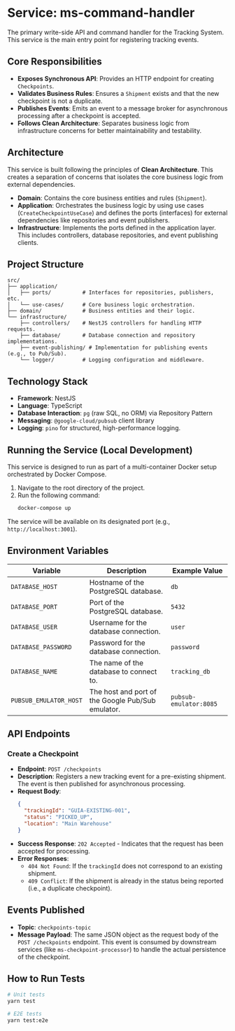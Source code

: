 # Service: ms-command-handler

The primary write-side API and command handler for the Tracking System. This service is the main entry point for registering tracking events.

## Core Responsibilities

-   **Exposes Synchronous API**: Provides an HTTP endpoint for creating `Checkpoints`.
-   **Validates Business Rules**: Ensures a `Shipment` exists and that the new checkpoint is not a duplicate.
-   **Publishes Events**: Emits an event to a message broker for asynchronous processing after a checkpoint is accepted.
-   **Follows Clean Architecture**: Separates business logic from infrastructure concerns for better maintainability and testability.

## Architecture

This service is built following the principles of **Clean Architecture**. This creates a separation of concerns that isolates the core business logic from external dependencies.

-   **Domain**: Contains the core business entities and rules (`Shipment`).
-   **Application**: Orchestrates the business logic by using use cases (`CreateCheckpointUseCase`) and defines the ports (interfaces) for external dependencies like repositories and event publishers.
-   **Infrastructure**: Implements the ports defined in the application layer. This includes controllers, database repositories, and event publishing clients.

## Project Structure

```
src/
├── application/
│   ├── ports/          # Interfaces for repositories, publishers, etc.
│   └── use-cases/      # Core business logic orchestration.
├── domain/             # Business entities and their logic.
└── infrastructure/
    ├── controllers/    # NestJS controllers for handling HTTP requests.
    ├── database/       # Database connection and repository implementations.
    ├── event-publishing/ # Implementation for publishing events (e.g., to Pub/Sub).
    └── logger/         # Logging configuration and middleware.
```

## Technology Stack

-   **Framework**: NestJS
-   **Language**: TypeScript
-   **Database Interaction**: `pg` (raw SQL, no ORM) via Repository Pattern
-   **Messaging**: `@google-cloud/pubsub` client library
-   **Logging**: `pino` for structured, high-performance logging.

## Running the Service (Local Development)

This service is designed to run as part of a multi-container Docker setup orchestrated by Docker Compose.

1.  Navigate to the root directory of the project.
2.  Run the following command:
    ```bash
    docker-compose up
    ```
The service will be available on its designated port (e.g., `http://localhost:3001`).

## Environment Variables

| Variable               | Description                                           | Example Value              |
| ---------------------- | ----------------------------------------------------- | -------------------------- |
| `DATABASE_HOST`        | Hostname of the PostgreSQL database.                  | `db`                       |
| `DATABASE_PORT`        | Port of the PostgreSQL database.                      | `5432`                     |
| `DATABASE_USER`        | Username for the database connection.                 | `user`                     |
| `DATABASE_PASSWORD`    | Password for the database connection.                 | `password`                 |
| `DATABASE_NAME`        | The name of the database to connect to.               | `tracking_db`              |
| `PUBSUB_EMULATOR_HOST` | The host and port of the Google Pub/Sub emulator.     | `pubsub-emulator:8085`     |

## API Endpoints

### Create a Checkpoint

-   **Endpoint**: `POST /checkpoints`
-   **Description**: Registers a new tracking event for a pre-existing shipment. The event is then published for asynchronous processing.
-   **Request Body**:
    ```json
    {
      "trackingId": "GUIA-EXISTING-001",
      "status": "PICKED_UP",
      "location": "Main Warehouse"
    }
    ```
-   **Success Response**: `202 Accepted` - Indicates that the request has been accepted for processing.
-   **Error Responses**:
    -   `404 Not Found`: If the `trackingId` does not correspond to an existing shipment.
    -   `409 Conflict`: If the shipment is already in the status being reported (i.e., a duplicate checkpoint).

## Events Published

-   **Topic**: `checkpoints-topic`
-   **Message Payload**: The same JSON object as the request body of the `POST /checkpoints` endpoint. This event is consumed by downstream services (like `ms-checkpoint-processor`) to handle the actual persistence of the checkpoint.

## How to Run Tests

```bash
# Unit tests
yarn test

# E2E tests
yarn test:e2e
```
